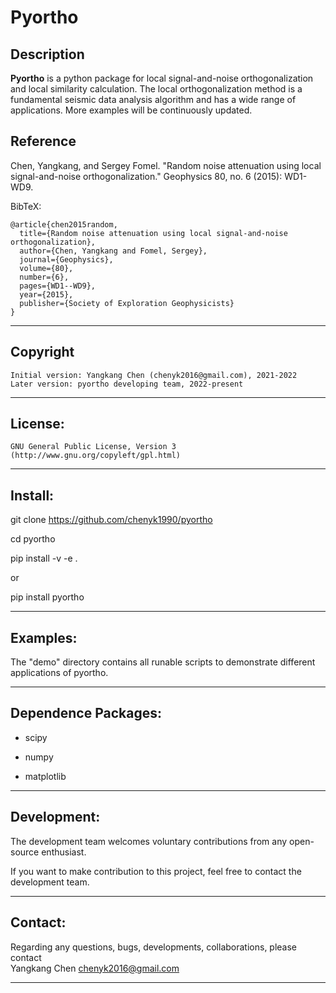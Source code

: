 **Pyortho**
======

## Description

**Pyortho** is a python package for local signal-and-noise orthogonalization and local similarity calculation. The local orthogonalization method is a fundamental seismic data analysis algorithm and has a wide range of applications. More examples will be continuously updated. 

## Reference

Chen, Yangkang, and Sergey Fomel. "Random noise attenuation using local signal-and-noise orthogonalization." Geophysics 80, no. 6 (2015): WD1-WD9.

BibTeX:

	@article{chen2015random,
	  title={Random noise attenuation using local signal-and-noise orthogonalization},
	  author={Chen, Yangkang and Fomel, Sergey},
	  journal={Geophysics},
	  volume={80},
	  number={6},
	  pages={WD1--WD9},
	  year={2015},
	  publisher={Society of Exploration Geophysicists}
	}

-----------
## Copyright
    Initial version: Yangkang Chen (chenyk2016@gmail.com), 2021-2022
	Later version: pyortho developing team, 2022-present
-----------

## License:
    GNU General Public License, Version 3
    (http://www.gnu.org/copyleft/gpl.html)   

-----------

## Install:

git clone https://github.com/chenyk1990/pyortho

cd pyortho

pip install -v -e .

or

pip install pyortho

-----------

## Examples:
The "demo" directory contains all runable scripts to demonstrate different applications of pyortho. 

-----------

## Dependence Packages:
* scipy 

* numpy 

* matplotlib

-----------

## Development:
The development team welcomes voluntary contributions from any open-source enthusiast.  

If you want to make contribution to this project, feel free to contact the development team. 

-----------
## Contact:
Regarding any questions, bugs, developments, collaborations, please contact  
    Yangkang Chen
    chenyk2016@gmail.com

-----------


